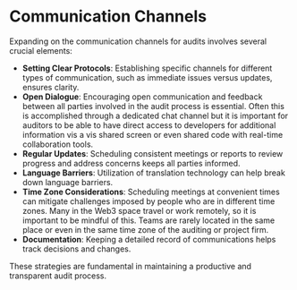 # Communication Channels

Expanding on the communication channels for audits involves several crucial elements:

- **Setting Clear Protocols**: Establishing specific channels for different types of communication, such as immediate issues versus updates, ensures clarity.
- **Open Dialogue**: Encouraging open communication and feedback between all parties involved in the audit process is essential. Often this is accomplished through a dedicated chat channel but it is important for auditors to be able to have direct access to developers for additional information vis a vis shared screen or even shared code with real-time collaboration tools.
- **Regular Updates**: Scheduling consistent meetings or reports to review progress and address concerns keeps all parties informed.
- **Language Barriers**: Utilization of translation technology can help break down language barriers. 
- **Time Zone Considerations**: Scheduling meetings at convenient times can mitigate challenges imposed by people who are in different time zones. Many in the Web3 space travel or work remotely, so it is important to be mindful of this. Teams are rarely located in the same place or even in the same time zone of the auditing or project firm.
- **Documentation**: Keeping a detailed record of communications helps track decisions and changes.

These strategies are fundamental in maintaining a productive and transparent audit process.